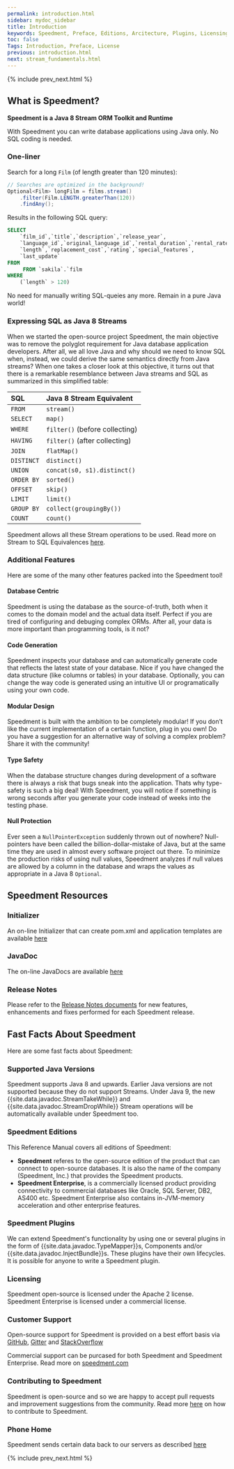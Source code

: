 ```yaml
---
permalink: introduction.html
sidebar: mydoc_sidebar
title: Introduction
keywords: Speedment, Preface, Editions, Arcitecture, Plugins, Licensing, Support, JavaDoc, Contributing
toc: false
Tags: Introduction, Preface, License
previous: introduction.html
next: stream_fundamentals.html
---
```


{% include prev_next.html %}

## What is Speedment?
__Speedment is a Java 8 Stream ORM Toolkit and Runtime__ 

With Speedment you can write database applications using Java only. No SQL coding is needed.

### One-liner
Search for a long `Film` (of length greater than 120 minutes):
```java
// Searches are optimized in the background!
Optional<Film> longFilm = films.stream()
    .filter(Film.LENGTH.greaterThan(120))
    .findAny();
``` 

Results in the following SQL query:
```sql
SELECT 
    `film_id`,`title`,`description`,`release_year`,
    `language_id`,`original_language_id`,`rental_duration`,`rental_rate`,
    `length`,`replacement_cost`,`rating`,`special_features`,
    `last_update` 
FROM 
     FROM `sakila`.`film
WHERE
    (`length` > 120)
```

No need for manually writing SQL-queies any more. Remain in a pure Java world!

### Expressing SQL as Java 8 Streams
When we started the open-source project Speedment, the main objective was to remove the polyglot requirement for Java database application developers. After all, we all love Java and why should we need to know SQL when, instead, we could derive the same semantics directly from Java streams? When one takes a closer look at this objective, it turns out that there is a remarkable resemblance between Java streams and SQL as summarized in this simplified table:

| SQL         | Java 8 Stream Equivalent          |
| :---------- | :-------------------------------- |
| `FROM`       | `stream()`   |
| `SELECT`     | `map()`      |
| `WHERE`      | `filter()` (before collecting) |
| `HAVING`     | `filter()` (after collecting) |
| `JOIN`       | `flatMap()`  |
| `DISTINCT`   | `distinct()` |
| `UNION`      | `concat(s0, s1).distinct()` |
| `ORDER BY`   | `sorted()`   |
| `OFFSET`     | `skip()`     |
| `LIMIT`      | `limit()`    |
| `GROUP BY`   | `collect(groupingBy())` |
| `COUNT`      | `count()`    |

Speedment allows all these Stream operations to be used. Read more on Stream to SQL Equivalences [here](https://speedment.github.io/speedment-doc/speedment_examples.html#sql-equivalences).

### Additional Features
Here are some of the many other features packed into the Speedment tool!

#### Database Centric
Speedment is using the database as the source-of-truth, both when it comes to the domain model and the actual data itself. Perfect if you are tired of configuring and debuging complex ORMs. After all, your data is more important than programming tools, is it not?

#### Code Generation
Speedment inspects your database and can automatically generate code that reflects the latest state of your database. Nice if you have changed the data structure (like columns or tables) in your database. Optionally, you can change the way code is generated using an intuitive UI or programatically using your own code.

#### Modular Design
Speedment is built with the ambition to be completely modular! If you don’t like the current implementation of a certain function, plug in you own! Do you have a suggestion for an alternative way of solving a complex problem? Share it with the community!

#### Type Safety
When the database structure changes during development of a software there is always a risk that bugs sneak into the application. Thats why type-safety is such a big deal! With Speedment, you will notice if something is wrong seconds after you generate your code instead of weeks into the testing phase.

#### Null Protection
Ever seen a `NullPointerException` suddenly thrown out of nowhere? Null-pointers have been called the billion-dollar-mistake of Java, but at the same time they are used in almost every software project out there. To minimize the production risks of using null values, Speedment analyzes if null values are allowed by a column in the database and wraps the values as appropriate in a Java 8 `Optional`.


## Speedment Resources

### Initializer
An on-line Initializer that can create pom.xml and application templates are available [here](http://www.speedment.com/initializer)

### JavaDoc
The on-line JavaDocs are available [here](http://www.javadoc.io/doc/com.speedment/runtime-deploy/{{site.data.speedment.version}})

### Release Notes
Please refer to the [Release Notes documents](https://github.com/speedment/speedment/releases) for new features, enhancements and fixes performed for each Speedment release.

## Fast Facts About Speedment
Here are some fast facts about Speedment:

### Supported Java Versions
Speedment supports Java 8 and upwards. Earlier Java versions are not supported because they do not support Streams. Under Java 9, the new {{site.data.javadoc.StreamTakeWhile}} and {{site.data.javadoc.StreamDropWhile}} Stream operations will be automatically available under Speedment too.

### Speedment Editions
This Reference Manual covers all editions of Speedment:
  * **Speedment** referes to the open-source edition of the product that can connect to open-source databases. It is also the name of the company (Speedment, Inc.) that provides the Speedment products.
  * **Speedment Enterprise**, is a commercially licensed product providing connectivity to commercial databases like Oracle, SQL Server, DB2, AS400 etc. Speedment Enterprise also contains in-JVM-memory acceleration and other enterprise features.

### Speedment Plugins
We can extend Speedment's functionality by using one or several plugins in the form of {{site.data.javadoc.TypeMapper}}s, Components and/or {{site.data.javadoc.InjectBundle}}s. These plugins have their own lifecycles. It is possible for anyone to write a Speedment plugin.

### Licensing
Speedment open-source is licensed under the Apache 2 license. Speedment Enterprise is licensed under a commercial license.

### Customer Support
Open-source support for Speedment is provided on a best effort basis via [GitHub](https://github.com/speedment/speedment/issues), [Gitter](https://gitter.im/speedment/speedment) and [StackOverflow](http://stackoverflow.com/questions/tagged/speedment?sort=newest)

Commercial support can be purcased for both Speedment and Speedment Enterprise. Read more on [speedment.com](http://www.speedment.com)

### Contributing to Speedment
Speedment is open-source and so we are happy to accept pull requests and improvement suggestions from the community. Read more [here](https://github.com/speedment/speedment/blob/master/CONTRIBUTING.md) on how to contribute to Speedment.

### Phone Home
Speedment sends certain data back to our servers as described [here](https://github.com/speedment/speedment/blob/master/DISCLAIMER.MD) 

{% include prev_next.html %}
